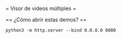 = Visor de videos múltiples =


== ¿Cómo abrir estas demos? ==

```
python3 -m http.server --bind 0.0.0.0 8000
```
